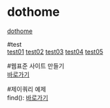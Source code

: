 # dothome
<a href="https://hyunseo418.github.io/dothome/">dothome</a>

#test<br>
<a href="https://hyunseo418.github.io/dothome/test/test01.html">test01</a>
<a href="https://hyunseo418.github.io/dothome/test/test02.html">test02</a>
<a href="https://hyunseo418.github.io/dothome/test/test03.html">test03</a>
<a href="https://hyunseo418.github.io/dothome/test/test04.html">test04</a>
<a href="https://hyunseo418.github.io/dothome/test/test05.html">test05</a>

#웹표준 사이트 만들기<br>
<a href="https://hyunseo418.github.io/dothome/webstandard/index.html">바로가기</a>

#제이쿼리 예제<br>
find(): <a href="https://hyunseo418.github.io/dothome/jquery/jquery04_find2.html">바로가기</a>
